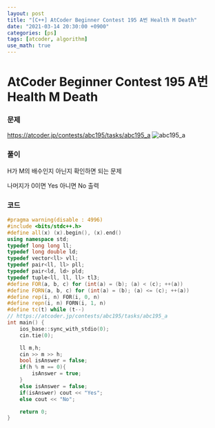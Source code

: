 ```yaml
---
layout: post
title: "[C++] AtCoder Beginner Contest 195 A번 Health M Death"
date: "2021-03-14 20:30:00 +0900"
categories: [ps]
tags: [atcoder, algorithm]
use_math: true
---
```


# AtCoder Beginner Contest 195 A번 Health M Death
### 문제

https://atcoder.jp/contests/abc195/tasks/abc195_a
![abc195_a](https://i.imgur.com/FfbQuFD.png)
  
  
### 풀이

H가 M의 배수인지 아닌지 확인하면 되는 문제

나머지가 0이면 Yes 아니면 No 출력

### 코드

```cpp
#pragma warning(disable : 4996)
#include <bits/stdc++.h>
#define all(x) (x).begin(), (x).end()
using namespace std;
typedef long long ll;
typedef long double ld;
typedef vector<ll> vll;
typedef pair<ll, ll> pll;
typedef pair<ld, ld> pld;
typedef tuple<ll, ll, ll> tl3;
#define FOR(a, b, c) for (int(a) = (b); (a) < (c); ++(a))
#define FORN(a, b, c) for (int(a) = (b); (a) <= (c); ++(a))
#define rep(i, n) FOR(i, 0, n)
#define repn(i, n) FORN(i, 1, n)
#define tc(t) while (t--)
// https://atcoder.jp/contests/abc195/tasks/abc195_a
int main() {
    ios_base::sync_with_stdio(0);
    cin.tie(0);

    ll m,h;
    cin >> m >> h;
    bool isAnswer = false;
    if(h % m == 0){
        isAnswer = true;
    }
    else isAnswer = false;
    if(isAnswer) cout << "Yes";
    else cout << "No";

    return 0;
}
```